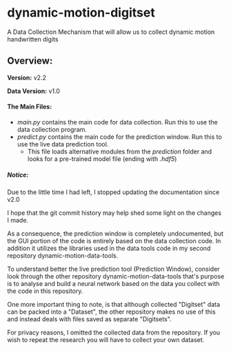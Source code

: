 # dynamic-motion-digitset
A Data Collection Mechanism that will allow us to collect dynamic motion handwritten digits

Overview:
---------
**Version:** v2.2

**Data Version:** v1.0



#### The Main Files:

- *main.py* contains the main code for data collection. Run this to use the data collection program.
- *predict.py* contains the main code for the prediction window. Run this to use the live data prediction tool.
  - This file loads alternative modules from the *prediction* folder and looks for a pre-trained model file (ending with *.hdf5*)



##### Notice:

Due to the little time I had left, I stopped updating the documentation since v2.0

I hope that the git commit history may help shed some light on the changes I made.

As a consequence, the prediction window is completely undocumented, but the GUI portion of the code is entirely based on the data collection code. In addition it utilizes the libraries used in the data tools code in my second repository dynamic-motion-data-tools. 

To understand better the live prediction tool (Prediction Window), consider look through the other repository dynamic-motion-data-tools that's purpose is to analyse and build a neural network based on the data you collect with the code in this repository.

One more important thing to note, is that although collected "Digitset" data can be packed into a "Dataset", the other repository makes no use of this and instead deals with files saved as separate "Digitsets".

For privacy reasons, I omitted the collected data from the repository. If you wish to repeat the research you will have to collect your own dataset.
